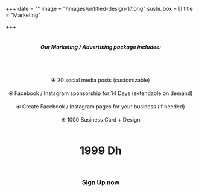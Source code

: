 +++
date = ""
image = "/images/untitled-design-17.png"
sushi_box = []
title = "Marketing"

+++
<br><br><h5 style="text-align:center;"><b>Our Marketing / Advertising package includes:</b></h5><br><br><p style="text-align:center;">⦿ 20 social media posts (customizable)<br><br>⦿ Facebook / Instagram sponsorship for 14 Days (extendable on demand)<br><br>⦿ Create Facebook / Instagram pages for your business (if needed)<br><br>⦿ 1000 Business Card + Design<br><br></p>

<h1 style="text-align:center;">1999 Dh<br><br></h1>

<h3 style="text-align:center;"><a href="https://business-booster.netlify.app/contact">Sign Up now</a></h3>
